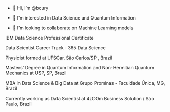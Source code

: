 - 👋 Hi, I’m @bcury
- 👀 I’m interested in Data Science and Quantum Information

- 💞️ I’m looking to collaborate on Machine Learning models

IBM Data Science Professional Certificate

Data Scientist Career Track - 365 Data Science

Physicist formed at UFSCar, São Carlos/SP , Brazil

Masters' Degree in Quantum Information and Non-Hermitian Quantum Mechanics at USP, SP, Brazil

MBA in Data Science & Big Data at Grupo Prominas - Faculdade Única, MG, Brazil


Currently working as Data Scientist at 4zOOm Business Solution / São Paulo, Brazil




<!---
bcury/bcury is a ✨ special ✨ repository because its `README.md` (this file) appears on your GitHub profile.
You can click the Preview link to take a look at your changes.
--->
